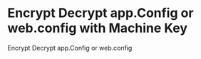 # Encrypt Decrypt app.Config or web.config with Machine Key
Encrypt Decrypt app.Config or web.config 
